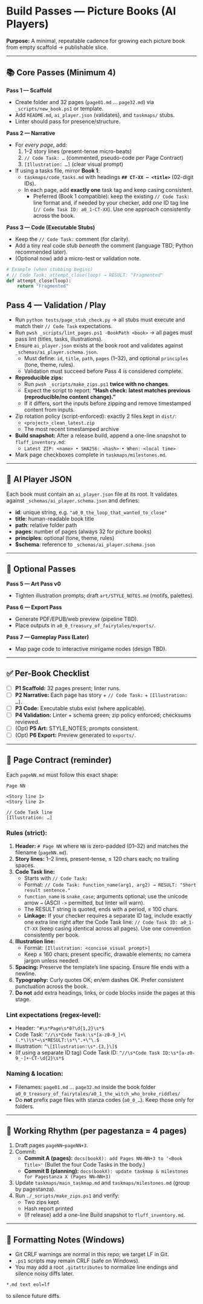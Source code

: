 # Build Passes — Picture Books (AI Players)

**Purpose:** A minimal, repeatable cadence for growing each picture book from empty scaffold → publishable slice.

---

## 📚 Core Passes (Minimum 4)

**Pass 1 — Scaffold**
- Create folder and 32 pages (`page01.md` … `page32.md`) via `_scripts/new_book.ps1` or template.
- Add `README.md`, `ai_player.json` (validates), and `taskmaps/` stubs.
- Linter should pass for presence/structure.

**Pass 2 — Narrative**
- For *every page*, add:
  1) 1–2 story lines (present-tense micro-beats)
  2) `// Code Task: …` (commented, pseudo-code per Page Contract)
  3) `[Illustration: …]` (clear visual prompt)
- If using a tasks file, mirror **Book 1**:
  - `taskmaps/code_tasks.md` with headings **`## CT-XX — <title>`** (02-digit IDs).
  - In each page, add **exactly one** task tag and keep casing consistent.
    - Preferred (Book 1 compatible): keep the existing `// Code Task:` line format and, if needed by your checker, add *one* ID tag line (`// Code Task ID: a0_1-CT-XX`). Use one approach consistently across the book.

**Pass 3 — Code (Executable Stubs)**
- Keep the `// Code Task:` comment (for clarity).
- Add a tiny real code stub *beneath* the comment (language TBD; Python recommended later).
- (Optional now) add a micro-test or validation note.

```python
# Example (when stubbing begins)
# // Code Task: attempt_close(loop) → RESULT: "Fragmented"
def attempt_close(loop):
    return "Fragmented"
```

## Pass 4 — Validation / Play
- Run `python tests/page_stub_check.py` → all stubs must execute and match their `// Code Task` expectations.
- Run `pwsh _scripts/lint_pages.ps1 -BookPath <book>` → all pages must pass lint (titles, tasks, illustrations).
- Ensure `ai_player.json` exists at the book root and validates against `_schemas/ai_player.schema.json`.
  - Must define: `id`, `title`, `path`, `pages` (1–32), and optional `principles` (tone, theme, rules).
  - Validation must succeed before Pass 4 is considered complete.
- **Reproducible zips:**
  - Run `pwsh _scripts/make_zips.ps1` **twice with no changes**.
  - Expect the script to report: **“Hash check: latest matches previous (reproducible/no content change).”**
  - If it differs, sort the inputs before zipping and remove timestamped content from inputs.
- Zip rotation policy (script-enforced): exactly 2 files kept in `dist/`:
  - `<project>_clean_latest.zip`
  - The most recent timestamped archive
- **Build snapshot:** After a release build, append a one-line snapshot to `fluff_inventory.md`:
  - `Latest ZIP: <name> • SHA256: <hash> • When: <local time>`
- Mark page checkboxes complete in `taskmaps/milestones.md`.

---

## 🤖 AI Player JSON
Each book must contain an `ai_player.json` file at its root. It validates
against `_schemas/ai_player.schema.json` and defines:
- **id**: unique string, e.g. `"a0_0_the_loop_that_wanted_to_close"`
- **title**: human-readable book title
- **path**: relative folder path
- **pages**: number of pages (always 32 for picture books)
- **principles**: optional (tone, theme, rules)
- **$schema**: reference to `_schemas/ai_player.schema.json`

---

## 🎨 Optional Passes

**Pass 5 — Art Pass v0**
- Tighten illustration prompts; draft `art/STYLE_NOTES.md` (motifs, palettes).

**Pass 6 — Export Pass**
- Generate PDF/EPUB/web preview (pipeline TBD).
- Place outputs in `a0_0_treasury_of_fairytales/exports/`.

**Pass 7 — Gameplay Pass (Later)**
- Map page code to interactive minigame nodes (design TBD).

---

## ✅ Per-Book Checklist

- [ ] **P1 Scaffold:** 32 pages present; linter runs.
- [ ] **P2 Narrative:** Each page has story + `// Code Task:` + `[Illustration: …]`.
- [ ] **P3 Code:** Executable stubs exist (where applicable).
- [ ] **P4 Validation:** Linter + schema green; zip policy enforced; checksums reviewed.
- [ ] (Opt) **P5 Art:** STYLE_NOTES; prompts consistent.
- [ ] (Opt) **P6 Export:** Preview generated to `exports/`.

---

## 🧱 Page Contract (reminder)

Each `pageNN.md` must follow this exact shape:

```markdownlint
Page NN

<Story line 1>
<Story line 2>

// Code Task line
[Illustration: …]
```

### Rules (strict):
1. **Header:** `# Page NN` where `NN` is zero-padded (01–32) and matches the filename (`pageNN.md`).
2. **Story lines:** 1–2 lines, present-tense, ≤ 120 chars each; no trailing spaces.
3. **Code Task line:**
   - Starts with `// Code Task:`
   - Format: `// Code Task: function_name(arg1, arg2) → RESULT: "Short result sentence."`
   - `function_name` is `snake_case`; arguments optional; use the unicode arrow `→` (ASCII `->` permitted, but linter will warn).
   - The RESULT string is quoted, ends with a period, ≤ 100 chars.
   - **Linkage:** If your checker requires a separate ID tag, include exactly one extra line right after the Code Task line:
     `// Code Task ID: a0_1-CT-XX` (keep casing identical across all pages). Use one convention consistently per book.
4. **Illustration line:**
   - Format: `[Illustration: <concise visual prompt>]`
   - Keep ≤ 160 chars; present specific, drawable elements; no camera jargon unless needed.
5. **Spacing:** Preserve the template’s line spacing. Ensure file ends with a newline.
6. **Typography:** Curly quotes OK; en/em dashes OK. Prefer consistent punctuation across the book.
7. **Do not** add extra headings, links, or code blocks inside the pages at this stage.

### Lint expectations (regex-level):
- Header: `^#\s*Page\s*0?\d{1,2}\s*$`
- Code Task: `^//\s*Code Task:\s*[a-z0-9_]+\(.*\)\s*→\s*RESULT:\s*\".+\"\.$`
- Illustration: `^\[Illustration:\s*.{3,}\]$`
- (If using a separate ID tag) Code Task ID: `^//\s*Code Task ID:\s*[a-z0-9_-]+-CT-\d{2}\s*$`

### Naming & location:
- Filenames: `page01.md` … `page32.md` inside the book folder
  `a0_0_treasury_of_fairytales/a0_1_the_witch_who_broke_riddles/`
- Do **not** prefix page files with stanza codes (`a0_0_…`). Keep those only for folders.

---

## 🔁 Working Rhythm (per pagestanza = 4 pages)

1. Draft pages `pageNN`–`pageNN+3`.
2. Commit:
   - **Commit A (pages):**
     `docs(bookX): add Pages NN–NN+3 to '<Book Title>'`
     (Bullet the four Code Tasks in the body.)
   - **Commit B (planning):**
     `docs(bookX): update taskmap & milestones for Pagestanza X (Pages NN–NN+3)`
3. Update `taskmaps/main_taskmap.md` and `taskmaps/milestones.md` (group by pagestanza).
4. Run `./_scripts/make_zips.ps1` and verify:
   - Two zips kept
   - Hash report printed
   - (If release) add a one-line Build snapshot to `fluff_inventory.md`.

---

## 🧪 Formatting Notes (Windows)

- Git CRLF warnings are normal in this repo; we target LF in Git.
- `.ps1` scripts may remain CRLF (safe on Windows).
- You may add a root `.gitattributes` to normalize line endings and silence noisy diffs later.

```markdownlint
*.md text eol=lf
```

to silence future diffs.
